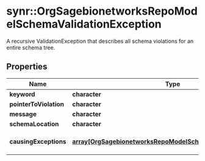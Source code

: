 # synr::OrgSagebionetworksRepoModelSchemaValidationException

A recursive ValidationException that describes all schema violations for an entire schema tree.

## Properties
Name | Type | Description | Notes
------------ | ------------- | ------------- | -------------
**keyword** | **character** |  | [optional] 
**pointerToViolation** | **character** |  | [optional] 
**message** | **character** |  | [optional] 
**schemaLocation** | **character** |  | [optional] 
**causingExceptions** | [**array[OrgSagebionetworksRepoModelSchemaValidationException]**](org.sagebionetworks.repo.model.schema.ValidationException.md) | An array of sub-exceptions. | [optional] 


